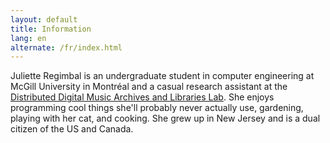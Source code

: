 ```yaml
---
layout: default
title: Information
lang: en
alternate: /fr/index.html
---
```


Juliette Regimbal is an undergraduate student in computer engineering at McGill University in Montréal and a casual research assistant at the [Distributed Digital Music Archives and Libraries Lab](http://ddmal.music.mcgill.ca/). She enjoys programming cool things she'll probably never actually use, gardening, playing with her cat, and cooking. She grew up in New Jersey and is a dual citizen of the US and Canada.
